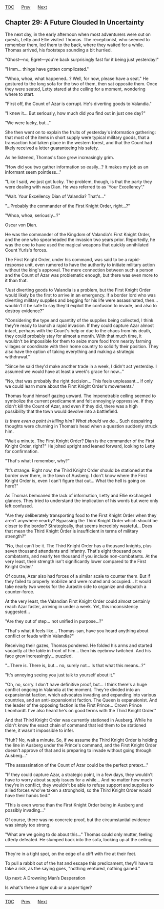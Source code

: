[TOC](../readme.md)&nbsp;&nbsp;&nbsp;&nbsp;&nbsp;&nbsp;[Prev](index_split_003.md)&nbsp;&nbsp;&nbsp;&nbsp;&nbsp;&nbsp;[Next](index_split_005.md)



## Chapter 29: A Future Clouded In Uncertainty

The next day, in the early afternoon when most adventurers were out on
quests, Letty and Ellie visited Thomas. The receptionist, who seemed to
remember them, led them to the back, where they waited for a while.
Thomas arrived, his footsteps sounding a bit hurried.

"Ghost—no, Egret—you're back surprisingly fast for it being just
yesterday!"

"Hmm... things have gotten complicated."

"Whoa, whoa, what happened...? Well, for now, please have a seat." He
gestured to the long sofa for the two of them, then sat opposite them.
Once they were seated, Letty stared at the ceiling for a moment,
wondering where to start.

"First off, the Count of Azar is corrupt. He's diverting goods to
Valandia."

"I knew it... But seriously, how much did you find out in just one day?"

"We were lucky, but..."

She then went on to explain the fruits of yesterday's information
gathering: that most of the items in short supply were typical military
goods, that a transaction had taken place in the western forest, and
that the Count had likely received a letter guaranteeing his safety.

As he listened, Thomas's face grew increasingly grim.

"How did you two gather information so easily...? It makes my job as an
informant seem pointless..."

"Like I said, we just got lucky. The problem, though, is that the party
they were dealing with was Dian. He was referred to as 'Your
Excellency'."

"Wait. Your Excellency Dian of Valandia? That's..."

"...Probably the commander of the First Knight Order, right...?"

"Whoa, whoa, seriously...?"

Oscar von Dian.

He was the commander of the Kingdom of Valandia's First Knight Order,
and the one who spearheaded the invasion two years prior. Reportedly, he
was the one to have used the magical weapons that quickly annihilated
Count Yuris's forces.

The First Knight Order, under his command, was said to be a
rapid-response unit, even rumored to have the authority to initiate
military action without the king's approval. The mere connection between
such a person and the Count of Azar was problematic enough, but there
was even more to it than that.

"Just diverting goods to Valandia is a problem, but the First Knight
Order would likely be the first to arrive in an emergency. If a border
lord who was diverting military supplies and begging for his life were
assassinated, then... wouldn’t it be safe to say they'd exploit the
confusion to invade, and also to destroy evidence?"

"Considering the type and quantity of the supplies being collected, I
think they're ready to launch a rapid invasion. If they could capture
Azar almost intact, perhaps with the Count's help or due to the chaos
from his death, they could probably stay for almost a month. With that
much time, it wouldn't be impossible for them to seize more food from
nearby farming villages or coordinate with their home country to
solidify their position. They also have the option of taking everything
and making a strategic withdrawal."

"Since he said they'd make another trade in a week, I didn't act
yesterday. I assumed we would have at least a week's grace for now..."

"No, that was probably the right decision... This feels unpleasant... If
only we could learn more about the First Knight Order's movements."

Thomas found himself gazing upward. The impenetrable ceiling seemed to
symbolize the current predicament and felt annoyingly oppressive. If
they didn't kill the Count of Azar, and even if they did, there was a
high possibility that the town would devolve into a battlefield.

*Is there even a point in killing him? What should we do…* Such
despairing thoughts were churning in Thomas’s head when a question
suddenly struck him.

"Wait a minute. The First Knight Order? Dian is the commander of the
First Knight Order, right?" He jolted upright and leaned forward,
looking to Letty for confirmation.

"That's what I remember, why?"

"It’s strange. Right now, the Third Knight Order should be stationed at
the border over there, in the town of Ausberg. I don't know where the
First Knight Order is, even I can't figure that out... What the hell is
going on here?"

As Thomas bemoaned the lack of information, Letty and Ellie exchanged
glances. They tried to understand the implication of his words but were
only left confused.

"Are they deliberately transporting food to the First Knight Order when
they aren’t anywhere nearby? Bypassing the Third Knight Order which
should be closer to the border? Strategically, that seems incredibly
wasteful... Does that mean the Third Knight Order is insufficient in
terms of military strength?"

"No, that can’t be it. The Third Knight Order has a thousand knights,
plus seven thousand attendants and infantry. That's eight thousand pure
combatants, and nearly ten thousand if you include non-combatants. At
the very least, their strength isn't significantly lower compared to the
First Knight Order."

Of course, Azar also had forces of a similar scale to counter them. But
if they failed to properly mobilize and were routed and occupied... It
would take nearly two weeks for the Jurastin side to organize and
dispatch a counter-force.

At the very least, the Valandian First Knight Order could almost
certainly reach Azar faster, arriving in under a week. Yet, this
inconsistency suggested...

"Are they out of step... not unified in purpose...?"

"That's what it feels like... Thomas-san, have you heard anything about
conflict or feuds within Valandia?"

Receiving their gazes, Thomas pondered. He folded his arms and started
vacantly at the table in front of him... then his eyebrow twitched. And
his face grew increasingly... puzzled.

"...There is. There is, but... no, surely not... Is that what this
means...?"

"It's annoying seeing you just talk to yourself about it."

"Oh, no, sorry. I don't have definitive proof, but... I think there's a
huge conflict ongoing in Valandia at the moment. They're divided into an
expansionist faction, which advocates invading and expanding into
various countries, and an anti-expansionist faction. The Queen is
expansionist. And the leader of the opposing faction is the First
Prince... Crown Prince Leonhardt. I've also heard he's on good terms
with the Third Knight Order."

And that Third Knight Order was currently stationed in Ausberg. While he
didn't know the exact chain of command that led them to be stationed
there, it wasn't impossible to infer.

"Huh? No, wait a minute. So, if we assume the Third Knight Order is
holding the line in Ausberg under the Prince's command, and the First
Knight Order doesn't approve of that and is preparing to invade without
going through Ausberg..."

"The assassination of the Count of Azar could be the perfect pretext..."

"If they could capture Azar, a strategic point, in a few days, they
wouldn't have to worry about supply issues for a while... And no matter
how much they're in conflict, they wouldn't be able to refuse support
and supplies to allied forces who've taken a stronghold, so the Third
Knight Order would have their hands tied."

"This is even worse than the First Knight Order being in Ausberg and
possibly invading..."

Of course, there was no concrete proof, but the circumstantial evidence
was simply too strong.

"What are we going to do about this..." Thomas could only mutter,
feeling utterly defeated. He slumped back into the sofa, looking up at
the ceiling.

------------------------------------------------------------------------

They're in a tight spot, on the edge of a cliff with fire at their feet.

To pull a rabbit out of the hat and escape this predicament, they'll
have to take a risk, as the saying goes, "nothing ventured, nothing
gained."

Up next: A Drowning Man’s Desperation

Is what's there a tiger cub or a paper tiger?


---
[TOC](../readme.md)&nbsp;&nbsp;&nbsp;&nbsp;&nbsp;&nbsp;[Prev](index_split_003.md)&nbsp;&nbsp;&nbsp;&nbsp;&nbsp;&nbsp;[Next](index_split_005.md)


